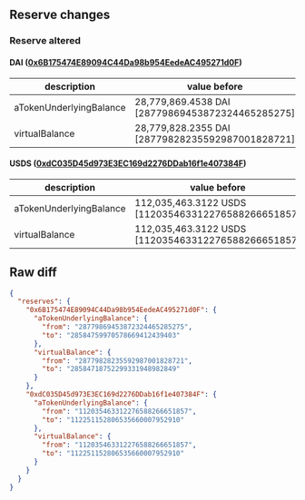 ## Reserve changes

### Reserve altered

#### DAI ([0x6B175474E89094C44Da98b954EedeAC495271d0F](https://etherscan.io/address/0x6B175474E89094C44Da98b954EedeAC495271d0F))

| description | value before | value after |
| --- | --- | --- |
| aTokenUnderlyingBalance | 28,779,869.4538 DAI [28779869453872324465285275] | 28,584,759.9705 DAI [28584759970578669412439403] |
| virtualBalance | 28,779,828.2355 DAI [28779828235592987001828721] | 28,584,718.7522 DAI [28584718752299331948982849] |


#### USDS ([0xdC035D45d973E3EC169d2276DDab16f1e407384F](https://etherscan.io/address/0xdC035D45d973E3EC169d2276DDab16f1e407384F))

| description | value before | value after |
| --- | --- | --- |
| aTokenUnderlyingBalance | 112,035,463.3122 USDS [112035463312276588266651857] | 112,251,152.8065 USDS [112251152806535660007952910] |
| virtualBalance | 112,035,463.3122 USDS [112035463312276588266651857] | 112,251,152.8065 USDS [112251152806535660007952910] |


## Raw diff

```json
{
  "reserves": {
    "0x6B175474E89094C44Da98b954EedeAC495271d0F": {
      "aTokenUnderlyingBalance": {
        "from": "28779869453872324465285275",
        "to": "28584759970578669412439403"
      },
      "virtualBalance": {
        "from": "28779828235592987001828721",
        "to": "28584718752299331948982849"
      }
    },
    "0xdC035D45d973E3EC169d2276DDab16f1e407384F": {
      "aTokenUnderlyingBalance": {
        "from": "112035463312276588266651857",
        "to": "112251152806535660007952910"
      },
      "virtualBalance": {
        "from": "112035463312276588266651857",
        "to": "112251152806535660007952910"
      }
    }
  }
}
```